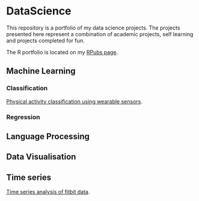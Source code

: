 # DataScience


This repository is a portfolio of my data science projects. The projects presented here represent a combination of academic projects, self learning and projects completed for fun. 


The R portfolio is located on my [RPubs page](https://rpubs.com/rudriscube).


## Machine Learning





### Classification 

[Physical activity classification using wearable sensors](https://github.com/RJODRISCOLL/Classification-of-physical-activity-).



### Regression 






## Language Processing 




 
## Data Visualisation 



## Time series 
 [Time series analysis of fitbit data](https://github.com/RJODRISCOLL/Classification-of-physical-activity-).

